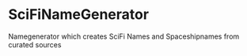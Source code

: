# SciFiNameGenerator
Namegenerator which creates SciFi Names and Spaceshipnames from curated sources
